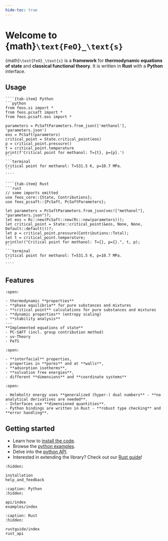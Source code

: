 ```yaml
---
hide-toc: true
---
```


# Welcome to {math}`\text{FeO}_\text{s}`

{math}`\text{FeO}_\text{s}` is a **framework** for **thermodynamic equations of state** and **classical functional theory**.
It is written in **Rust** with a **Python** interface.

## Usage

`````{tab-set}
````{tab-item} Python
```python
from feos.si import *
from feos.pcsaft import *
from feos.pcsaft.eos import *

parameters = PcSaftParameters.from_json(['methanol'], 'parameters.json')
eos = PcSaft(parameters)
critical_point = State.critical_point(eos)
p = critical_point.pressure()
t = critical_point.temperature
print(f'Critical point for methanol: T={t}, p={p}.')
```
```terminal
Critical point for methanol: T=531.5 K, p=10.7 MPa.
```
````

````{tab-item} Rust
```rust
// some imports omitted
use feos_core::{State, Contributions};
use feos_pcsaft::{PcSaft, PcSaftParameters};

let parameters = PcSaftParameters.from_json(vec!["methanol"], "parameters.json")?;
let eos = Rc::new(PcSaft::new(Rc::new(parameters)));
let critical_point = State::critical_point(&eos, None, None, Default::default())?;
let p = critical_point.pressure(Contributions::Total);
let t = critical_point.temperature;
println!("Critical point for methanol: T={}, p={}.", t, p);
```
```terminal
Critical point for methanol: T=531.5 K, p=10.7 MPa.
```
````
`````

## Features

```{dropdown} Equations of State
:open:

- thermodynamic **properties**
- **phase equilibria** for pure substances and mixtures
- **critical point** calculations for pure substances and mixtures
- **dynamic properties** (entropy scaling)
- **stability analysis**
---
**Implemented equations of state**
- PC-SAFT (incl. group contribution method)
- uv-Theory
- PeTS
```

```{dropdown} Density Functional Theory
:open:

- **interfacial** properties,
- properties in **pores** and at **walls**,
- **adsorption isotherms**,
- **solvation free energies**,
- different **dimensions** and **coordinate systems**
```

```{dropdown} Extensibility / Usability
:open:

- Helmholtz energy uses **generalized (hyper-) dual numbers** - **no analytical derivatives are needed**.
- Interfaces use **dimensioned quantities**.
- Python bindings are written in Rust - **robust type checking** and **error handling**.
```


## Getting started

- Learn how to [install the code](installation).
- Browse the [python examples](examples/index).
- Delve into the [python API](api/index).
- Interested in extending the library? Check out our [Rust guide](rustguide/index)!

```{toctree}
:hidden:

installation
help_and_feedback
```


```{toctree}
:caption: Python
:hidden:

api/index
examples/index
```

```{toctree}
:caption: Rust
:hidden:

rustguide/index
rust_api
```